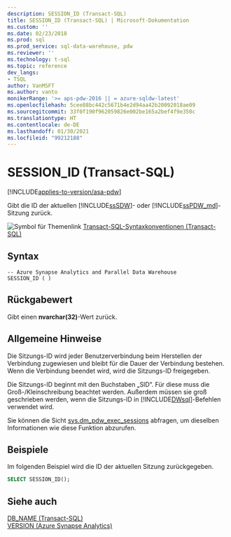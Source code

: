 ```yaml
---
description: SESSION_ID (Transact-SQL)
title: SESSION_ID (Transact-SQL) | Microsoft-Dokumentation
ms.custom: ''
ms.date: 02/23/2018
ms.prod: sql
ms.prod_service: sql-data-warehouse, pdw
ms.reviewer: ''
ms.technology: t-sql
ms.topic: reference
dev_langs:
- TSQL
author: VanMSFT
ms.author: vanto
monikerRange: '>= aps-pdw-2016 || = azure-sqldw-latest'
ms.openlocfilehash: 5cee88bc442c5671b4e2d94aa42b20092018ae09
ms.sourcegitcommit: 33f0f190f962059826e002be165a2bef4f9e350c
ms.translationtype: HT
ms.contentlocale: de-DE
ms.lasthandoff: 01/30/2021
ms.locfileid: "99212188"
---
```

# <a name="session_id-transact-sql"></a>SESSION_ID (Transact-SQL)
[!INCLUDE[applies-to-version/asa-pdw](../../includes/applies-to-version/asa-pdw.md)]

  Gibt die ID der aktuellen [!INCLUDE[ssSDW](../../includes/sssdw-md.md)]- oder [!INCLUDE[ssPDW_md](../../includes/sspdw-md.md)]-Sitzung zurück.  
  
 ![Symbol für Themenlink](../../database-engine/configure-windows/media/topic-link.gif "Symbol für Themenlink") [Transact-SQL-Syntaxkonventionen &#40;Transact-SQL&#41;](../../t-sql/language-elements/transact-sql-syntax-conventions-transact-sql.md)  
  
## <a name="syntax"></a>Syntax  
  
```syntaxsql  
-- Azure Synapse Analytics and Parallel Data Warehouse  
SESSION_ID ( )  
```  
  
## <a name="return-value"></a>Rückgabewert  
 Gibt einen **nvarchar(32)**-Wert zurück.  
  
## <a name="general-remarks"></a>Allgemeine Hinweise  
 Die Sitzungs-ID wird jeder Benutzerverbindung beim Herstellen der Verbindung zugewiesen und bleibt für die Dauer der Verbindung bestehen. Wenn die Verbindung beendet wird, wird die Sitzungs-ID freigegeben.  
  
 Die Sitzungs-ID beginnt mit den Buchstaben „SID“. Für diese muss die Groß-/Kleinschreibung beachtet werden. Außerdem müssen sie groß geschrieben werden, wenn die Sitzungs-ID in [!INCLUDE[DWsql](../../includes/dwsql-md.md)]-Befehlen verwendet wird.  
  
 Sie können die Sicht [sys.dm_pdw_exec_sessions](../../relational-databases/system-dynamic-management-views/sys-dm-pdw-exec-sessions-transact-sql.md) abfragen, um dieselben Informationen wie diese Funktion abzurufen.  
  
## <a name="examples"></a>Beispiele  
 Im folgenden Beispiel wird die ID der aktuellen Sitzung zurückgegeben.  
  
```sql  
SELECT SESSION_ID();  
```  
  
## <a name="see-also"></a>Siehe auch  
 [DB_NAME &#40;Transact-SQL&#41;](../../t-sql/functions/db-name-transact-sql.md)   
 [VERSION &#40;Azure Synapse Analytics&#41;](../../t-sql/functions/version-transact-sql-configuration-functions.md)
  
  
